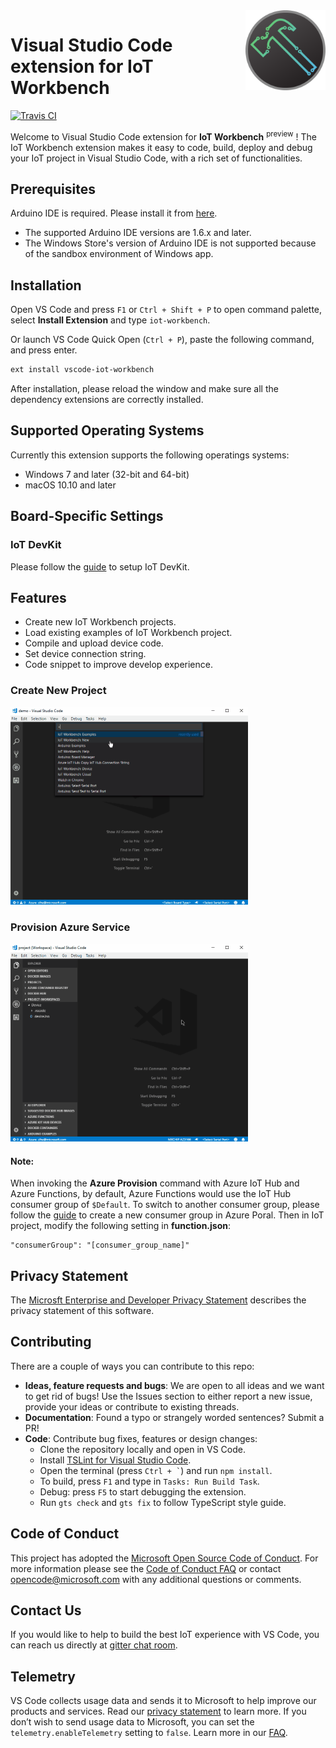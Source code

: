 <img src="https://raw.githubusercontent.com/Microsoft/vscode-iot-workbench/master/logo.png" align="right" width="128" height="128">

# Visual Studio Code extension for IoT Workbench 

[![Travis CI](https://travis-ci.org/Microsoft/vscode-iot-workbench.svg?branch=master)](https://travis-ci.org/Microsoft/vscode-iot-workbench)

Welcome to Visual Studio Code extension for **IoT Workbench** <sup>preview</sup> ! The IoT Workbench extension makes it easy to code, build, deploy and debug your IoT project in Visual Studio Code, with a rich set of functionalities.

## Prerequisites
Arduino IDE is required. Please install it from [here](https://www.arduino.cc/en/main/software#download).
- The supported Arduino IDE versions are 1.6.x and later.
- The Windows Store's version of Arduino IDE is not supported because of the sandbox environment of Windows app.

## Installation
Open VS Code and press `F1` or `Ctrl + Shift + P` to open command palette, select **Install Extension** and type `iot-workbench`.

Or launch VS Code Quick Open (`Ctrl + P`), paste the following command, and press enter.
```bash
ext install vscode-iot-workbench
```

After installation, please reload the window and make sure all the dependency extensions are correctly installed.

## Supported Operating Systems
Currently this extension supports the following operatings systems:

- Windows 7 and later (32-bit and 64-bit)
- macOS 10.10 and later

## Board-Specific Settings

### IoT DevKit

Please follow the [guide](./docs/IoTDevKit.md) to setup IoT DevKit.

## Features

* Create new IoT Workbench projects.
* Load existing examples of IoT Workbench project.
* Compile and upload device code.
* Set device connection string.
* Code snippet to improve develop experience.

### Create New Project

<img src="https://raw.githubusercontent.com/Microsoft/vscode-iot-workbench/master/new.gif" width="380">

### Provision Azure Service

<img src="https://raw.githubusercontent.com/Microsoft/vscode-iot-workbench/master/provision.gif" width="380">

#### Note: 
When invoking the **Azure Provision** command with Azure IoT Hub and Azure Functions, by default, Azure Functions would use the IoT Hub consumer group of `$Default`. To switch to another consumer group, please follow the [guide](https://docs.microsoft.com/en-us/azure/iot-hub/iot-hub-create-through-portal) to create a new consumer group in Azure Poral. Then in IoT project, modify the following setting in **function.json**:
```
"consumerGroup": "[consumer_group_name]"
```

## Privacy Statement
The [Microsft Enterprise and Developer Privacy Statement](https://www.microsoft.com/en-us/privacystatement/EnterpriseDev/default.aspx) describes the privacy statement of this software.

## Contributing
There are a couple of ways you can contribute to this repo:

- **Ideas, feature requests and bugs**: We are open to all ideas and we want to get rid of bugs! Use the Issues section to either report a new issue, provide your ideas or contribute to existing threads.
- **Documentation**: Found a typo or strangely worded sentences? Submit a PR!
- **Code**: Contribute bug fixes, features or design changes:
  - Clone the repository locally and open in VS Code.
  - Install [TSLint for Visual Studio Code](https://marketplace.visualstudio.com/items?itemName=eg2.tslint).
  - Open the terminal (press <code>Ctrl + &#96;</code>) and run `npm install`.
  - To build, press `F1` and type in `Tasks: Run Build Task`.
  - Debug: press `F5` to start debugging the extension.
  - Run `gts check` and `gts fix` to follow TypeScript style guide.  

## Code of Conduct
This project has adopted the [Microsoft Open Source Code of Conduct](https://opensource.microsoft.com/codeofconduct). For more information please see the [Code of Conduct FAQ](https://opensource.microsoft.com/codeofconduct/faq/#howadopt) or contact opencode@microsoft.com with any additional questions or comments.

## Contact Us
If you would like to help to build the best IoT experience with VS Code, you can reach us directly at [gitter chat room](https://gitter.im/Microsoft/azure-iot-developer-kit).

## Telemetry
VS Code collects usage data and sends it to Microsoft to help improve our products and services. Read our [privacy statement](https://go.microsoft.com/fwlink/?LinkID=528096&clcid=0x409) to learn more. If you don’t wish to send usage data to Microsoft, you can set the `telemetry.enableTelemetry` setting to `false`. Learn more in our [FAQ](https://code.visualstudio.com/docs/supporting/faq#_how-to-disable-telemetry-reporting).


